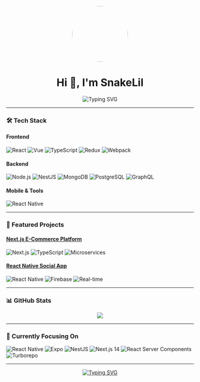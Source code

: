 <a href="https://github.com/SnakeLil">
  <p align="center">
    <img align="center" src="https://images.weserv.nl/?url=https://avatars.githubusercontent.com/u/143258708?v=4&h=300&w=300&fit=cover&mask=circle&maxage=7d" style="width: 150px;height: 150px;border-radius: 50%;"/>
  </p>
</a>

<h1 align="center">Hi 👋, I'm SnakeLil</h1>

<div align="center">
  <img src="https://readme-typing-svg.demolab.com?font=Fira+Code&pause=1000&color=54A2FF&center=true&width=435&lines=React+%E2%9D%A4%EF%B8%8F+Vue+Developer;Next.js+%7C+React+Native+Specialist;Node.js+Developer" alt="Typing SVG" />
</div>

---

### 🛠️ Tech Stack

#### Frontend
![React](https://img.shields.io/badge/-React-61DAFB?logo=react&logoColor=white)
![Vue](https://img.shields.io/badge/-Vue-4FC08D?logo=vuedotjs&logoColor=white)
![TypeScript](https://img.shields.io/badge/-TypeScript-3178C6?logo=typescript&logoColor=white)
![Redux](https://img.shields.io/badge/-Redux-764ABC?logo=redux&logoColor=white)
![Webpack](https://img.shields.io/badge/-Webpack-8DD6F9?logo=webpack&logoColor=black)

#### Backend
![Node.js](https://img.shields.io/badge/-Node.js-339933?logo=nodedotjs&logoColor=white)
![NestJS](https://img.shields.io/badge/-NestJS-E0234E?logo=nestjs&logoColor=white)
![MongoDB](https://img.shields.io/badge/-MongoDB-47A248?logo=mongodb&logoColor=white)
![PostgreSQL](https://img.shields.io/badge/-PostgreSQL-4169E1?logo=postgresql&logoColor=white)
![GraphQL](https://img.shields.io/badge/-GraphQL-E10098?logo=graphql&logoColor=white)

#### Mobile & Tools
![React Native](https://img.shields.io/badge/-React_Native-61DAFB?logo=react&logoColor=white)

---

### 🚀 Featured Projects

#### [Next.js E-Commerce Platform](https://github.com/SnakeLil)
![Next.js](https://img.shields.io/badge/Next.js-000000?logo=nextdotjs&logoColor=white)
![TypeScript](https://img.shields.io/badge/TypeScript-3178C6?logo=typescript&logoColor=white)
![Microservices](https://img.shields.io/badge/-Microservices-FF6B6B)

#### [React Native Social App](https://github.com/SnakeLil)
![React Native](https://img.shields.io/badge/React_Native-61DAFB?logo=react&logoColor=white)
![Firebase](https://img.shields.io/badge/Firebase-FFCA28?logo=firebase&logoColor=black)
![Real-time](https://img.shields.io/badge/-Real--time-00C7B7)

---

### 📊 GitHub Stats

<div align="center">
  <img src="https://github-readme-stats.vercel.app/api/top-langs/?username=SnakeLil&layout=compact&theme=radical" />
</div>

---

### 🎯 Currently Focusing On

![React Native](https://img.shields.io/badge/React_Native-61DAFB?logo=react&logoColor=white)
![Expo](https://img.shields.io/badge/Expo-000020?logo=expo&logoColor=white)
![NestJS](https://img.shields.io/badge/NestJS-E0234E?logo=nestjs&logoColor=white)
![Next.js 14](https://img.shields.io/badge/Next.js_14-000000?logo=nextdotjs&logoColor=white)
![React Server Components](https://img.shields.io/badge/RSC-61DAFB?logo=react&logoColor=white)
![Turborepo](https://img.shields.io/badge/Turborepo-EF4444?logo=turborepo&logoColor=white)

---

<div align="center">
  <a href="https://git.io/typing-svg">
    <img src="https://readme-typing-svg.demolab.com?font=Fira+Code&size=14&pause=1000&color=54A2FF&center=true&width=435&lines=Let's+build+something+amazing+together!" alt="Typing SVG" />
  </a>
</div>
